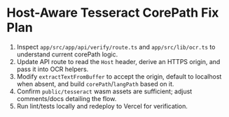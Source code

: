 # Host-Aware Tesseract CorePath Fix Plan

1. Inspect `app/src/app/api/verify/route.ts` and `app/src/lib/ocr.ts` to understand current corePath logic.
2. Update API route to read the `Host` header, derive an HTTPS origin, and pass it into OCR helpers.
3. Modify `extractTextFromBuffer` to accept the origin, default to localhost when absent, and build `corePath`/`langPath` based on it.
4. Confirm `public/tesseract` wasm assets are sufficient; adjust comments/docs detailing the flow.
5. Run lint/tests locally and redeploy to Vercel for verification.
